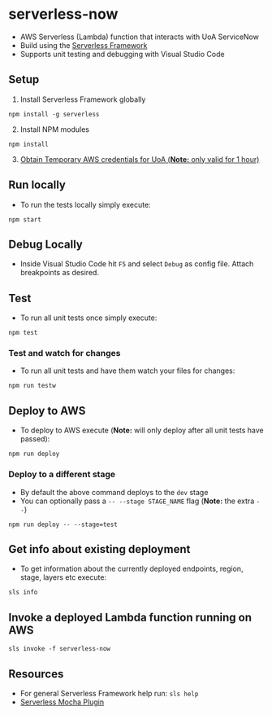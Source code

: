# serverless-now
* AWS Serverless (Lambda) function that interacts with UoA ServiceNow
* Build using the [Serverless Framework](https://serverless.com/)
* Supports unit testing and debugging with Visual Studio Code

## Setup

1. Install Serverless Framework globally
```
npm install -g serverless
```

2. Install NPM modules
```
npm install
```

3. [Obtain Temporary AWS credentials for UoA (**Note:** only valid for 1 hour)](https://wiki.auckland.ac.nz/pages/viewpage.action?spaceKey=UC&title=AWS+Temporary+Credentials+for+CLI)

## Run locally
* To run the tests locally simply execute:
```
npm start
```

## Debug Locally
* Inside Visual Studio Code hit `F5` and select `Debug` as config file. Attach breakpoints as desired.

## Test
* To run all unit tests once simply execute:
```
npm test
```
### Test and watch for changes
* To run all unit tests and have them watch your files for changes:
```
npm run testw
```

## Deploy to AWS
* To deploy to AWS execute (**Note:** will only deploy after all unit tests have passed):
```
npm run deploy
```

### Deploy to a different stage
* By default the above command deploys to the `dev` stage
* You can optionally pass a `-- --stage STAGE_NAME` flag (**Note:** the extra `--`)
```
npm run deploy -- --stage=test
```

## Get info about existing deployment
* To get information about the currently deployed endpoints, region, stage, layers etc execute:
```
sls info
```

## Invoke a deployed Lambda function running on AWS
```
sls invoke -f serverless-now
```

## Resources
* For general Serverless Framework help run: `sls help`
* [Serverless Mocha Plugin](https://www.npmjs.com/package/serverless-mocha-plugin)
